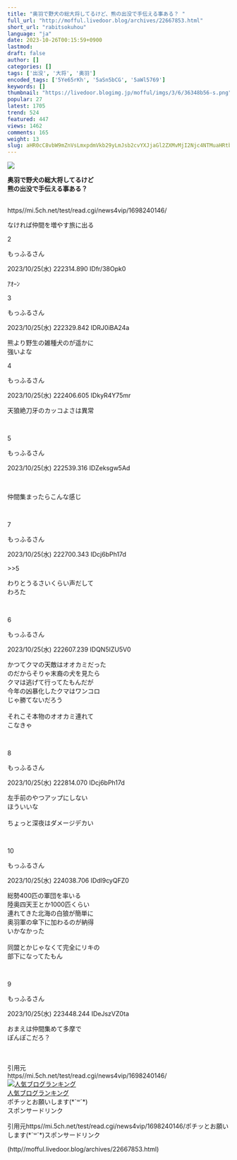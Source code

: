 ```yaml
---
title: "奥羽で野犬の総大将してるけど、熊の出没で手伝える事ある？ "
full_url: "http://mofful.livedoor.blog/archives/22667853.html"
short_url: "rabitsokuhou"
language: "ja"
date: 2023-10-26T00:15:59+0900
lastmod: 
draft: false
author: []
categories: []
tags: ['出没', '大将', '奥羽']
encoded_tags: ['5Ye65rKh', '5aSn5bCG', '5aWl5769']
keywords: []
thumbnail: "https://livedoor.blogimg.jp/mofful/imgs/3/6/36348b56-s.png"
popular: 27
latest: 1705
trend: 524
featured: 447
views: 1462
comments: 165
weight: 13
slug: aHR0cC8vbW9mZnVsLmxpdmVkb29yLmJsb2cvYXJjaGl2ZXMvMjI2Njc4NTMuaHRtbA==
---
```


![](https://livedoor.blogimg.jp/mofful/imgs/3/6/36348b56-s.png)

<div><p><b><p>奥羽で野犬の総大将してるけど<br>熊の出没で手伝える事ある？</p></b> <br>https//mi.5ch.net/test/read.cgi/news4vip/1698240146/</p><p class='t_b'> なければ仲間を増やす旅に出る </p><p class='t_h'>2 <p>もっふるさん</p> <p> 2023/10/25(水) 222314.890 IDfr/38Opk0</p></p><p class='t_b'> ｱｵｰﾝ </p><p class='t_h'>3 <p>もっふるさん</p> <p> 2023/10/25(水) 222329.842 IDRJ0iBA24a</p></p><p class='t_b'> 熊より野生の雑種犬のが遥かに<br>強いよな </p><p class='t_h'>4 <p>もっふるさん</p> <p> 2023/10/25(水) 222406.605 IDkyR4Y75mr</p></p> <p class='t_b'> 天狼絶刀牙のカッコよさは異常 </p><br> <p class='t_h'>5 <p>もっふるさん</p> <p> 2023/10/25(水) 222539.316 IDZeksgw5Ad</p></p> <br><blockquote class='imgur-embed-pub'></blockquote> <p>仲間集まったらこんな感じ</p><br> <p class='t_h t_i'>7 <p>もっふるさん</p> <p> 2023/10/25(水) 222700.343 IDcj6bPh17d</p></p> <p class='t_b t_i'> <p class='anchor'>>>5<br></p>わりとうるさいくらい声だして<br>わろた </p><br> <p class='t_h'>6 <p>もっふるさん</p> <p> 2023/10/25(水) 222607.239 IDQN5IZU5V0</p></p> <p class='t_b'> かつてクマの天敵はオオカミだった<br>のだからそりゃ末裔の犬を見たら<br>クマは逃げて行ってたもんだが <br> 今年の凶暴化したクマはワンコロ<br>じゃ勝てないだろう<br> <br> それこそ本物のオオカミ連れて<br>こなきゃ </p><br> <p class='t_h'>8 <p>もっふるさん</p> <p> 2023/10/25(水) 222814.070 IDcj6bPh17d</p></p> <p class='t_b'> 左手前のやつアップにしない<br>ほういいな <br> <br> ちょっと深夜はダメージデカい </p><br> <p class='t_h'>10 <p>もっふるさん</p> <p> 2023/10/25(水) 224038.706 IDdl9cyQFZ0</p></p> <p class='t_b'> 総勢400匹の軍団を率いる<br>陸奥四天王とか1000匹くらい<br>連れてきた北海の白狼が簡単に<br>奥羽軍の傘下に加わるのが納得<br>いかなかった<br> <br> 同盟とかじゃなくて完全にリキの<br>部下になってたもん </p><br> <p class='t_h'>9 <p>もっふるさん</p> <p> 2023/10/25(水) 223448.244 IDeJszVZ0ta</p></p> <p class='t_b'> おまえは仲間集めて多摩で<br>ぽんぽこだろ？ </p><br> <br>引用元<br>https//mi.5ch.net/test/read.cgi/news4vip/1698240146/<br><a href='//blog.with2.net/link/?2036932'><img title='人気ブログランキング' src='https//blog.with2.net/img/banner/banner_21.gif'></a><br><a href='//blog.with2.net/link/?2036932'>人気ブログランキング</a><br>ポチッとお願いします(*´꒳`*)<br>スポンサードリンク<br><img alt='' src='https//www11.a8.net/0.gif?a8mat=3BDUGQ+4RHMA+2HOM+BS629' height='1' width='1' border='0'> <p>引用元https//mi.5ch.net/test/read.cgi/news4vip/1698240146/ポチッとお願いします(*´꒳`*)スポンサードリンク</p></div>

(http//mofful.livedoor.blog/archives/22667853.html)
